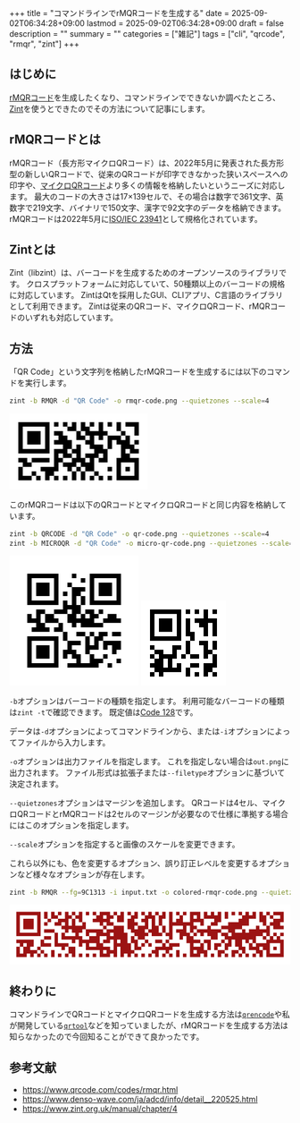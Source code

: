 +++
title = "コマンドラインでrMQRコードを生成する"
date = 2025-09-02T06:34:28+09:00
lastmod = 2025-09-02T06:34:28+09:00
draft = false
description = ""
summary = ""
categories = ["雑記"]
tags = ["cli", "qrcode", "rmqr", "zint"]
+++

## はじめに

[rMQRコード](https://www.qrcode.com/codes/rmqr.html)を生成したくなり、コマンドラインでできないか調べたところ、[Zint](https://www.zint.org.uk/)を使うとできたのでその方法について記事にします。

## rMQRコードとは

rMQRコード（長方形マイクロQRコード）は、2022年5月に発表された長方形型の新しいQRコードで、従来のQRコードが印字できなかった狭いスペースへの印字や、[マイクロQRコード](https://www.qrcode.com/codes/microqr.html)より多くの情報を格納したいというニーズに対応します。
最大のコードの大きさは17×139セルで、その場合は数字で361文字、英数字で219文字、バイナリで150文字、漢字で92文字のデータを格納できます。
rMQRコードは2022年5月に[ISO/IEC 23941](https://www.iso.org/standard/77404.html)として規格化されています。

## Zintとは

Zint（libzint）は、バーコードを生成するためのオープンソースのライブラリです。
クロスプラットフォームに対応していて、50種類以上のバーコードの規格に対応しています。
ZintはQtを採用したGUI、CLIアプリ、C言語のライブラリとして利用できます。
Zintは従来のQRコード、マイクロQRコード、rMQRコードのいずれも対応しています。

## 方法

「QR Code」という文字列を格納したrMQRコードを生成するには以下のコマンドを実行します。

```sh
zint -b RMQR -d "QR Code" -o rmqr-code.png --quietzones --scale=4
```

![rMQRコード](rmqr-code.webp)

このrMQRコードは以下のQRコードとマイクロQRコードと同じ内容を格納しています。

```sh
zint -b QRCODE -d "QR Code" -o qr-code.png --quietzones --scale=4
zint -b MICROQR -d "QR Code" -o micro-qr-code.png --quietzones --scale=4
```

![QRコード](qr-code.webp)
![マイクロQRコード](micro-qr-code.webp)

`-b`オプションはバーコードの種類を指定します。
利用可能なバーコードの種類は`zint -t`で確認できます。
既定値は[Code 128](https://ja.wikipedia.org/wiki/CODE128)です。

データは`-d`オプションによってコマンドラインから、または`-i`オプションによってファイルから入力します。

`-o`オプションは出力ファイルを指定します。
これを指定しない場合は`out.png`に出力されます。
ファイル形式は拡張子または`--filetype`オプションに基づいて決定されます。

`--quietzones`オプションはマージンを追加します。
QRコードは4セル、マイクロQRコードとrMQRコードは2セルのマージンが必要なので仕様に準拠する場合にはこのオプションを指定します。

`--scale`オプションを指定すると画像のスケールを変更できます。

これら以外にも、色を変更するオプション、誤り訂正レベルを変更するオプションなど様々なオプションが存在します。

```sh
zint -b RMQR --fg=9C1313 -i input.txt -o colored-rmqr-code.png --quietzones --scale=4 --secure=4
```

![「Rectangular Micro QR Code」](colored-rmqr-code.webp)

## 終わりに

コマンドラインでQRコードとマイクロQRコードを生成する方法は[`qrencode`](https://fukuchi.org/works/qrencode/)や私が開発している[`qrtool`](https://crates.io/crates/qrtool)などを知っていましたが、rMQRコードを生成する方法は知らなかったので今回知ることができて良かったです。

## 参考文献

- <https://www.qrcode.com/codes/rmqr.html>
- <https://www.denso-wave.com/ja/adcd/info/detail__220525.html>
- <https://www.zint.org.uk/manual/chapter/4>
